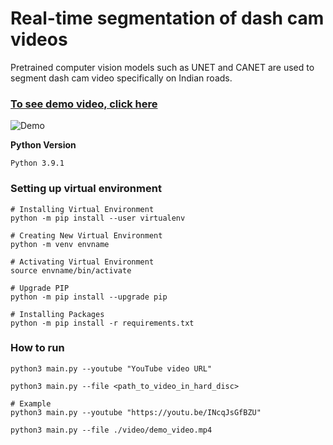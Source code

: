 # Real-time segmentation of dash cam videos
Pretrained computer vision models such as UNET and CANET are used to segment dash cam video specifically on Indian roads.

### [To see demo video, click here](https://youtu.be/U3R7oS2YvK4)

![Demo](https://github.com/cksajil/dash-cam-segmenter/blob/main/images/segmented_movie.gif)

<!-- <img src="https://i.ibb.co/hFkGkdd/output-preview.png" width="1300" /> -->

**Python Version**
```
Python 3.9.1
```

### Setting up virtual environment

```console
# Installing Virtual Environment
python -m pip install --user virtualenv

# Creating New Virtual Environment
python -m venv envname

# Activating Virtual Environment
source envname/bin/activate

# Upgrade PIP
python -m pip install --upgrade pip

# Installing Packages
python -m pip install -r requirements.txt
```

### How to run

```console
python3 main.py --youtube "YouTube video URL"

python3 main.py --file <path_to_video_in_hard_disc>

# Example
python3 main.py --youtube "https://youtu.be/INcqJsGfBZU"

python3 main.py --file ./video/demo_video.mp4
```
